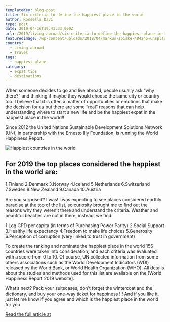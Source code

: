 ```yaml
---
templateKey: blog-post
title: Six criteria to define the happiest place in the world
author: Rossella Daví
type: post
date: 2019-04-16T19:41:33.000Z
url: /2019/living-abroad/six-criteria-to-define-the-happiest-place-in-the-world/
featuredimage: /wp-content/uploads/2019/04/markus-spiske-484245-unsplash.jpg
country:
  - Living abroad
  - Travel
tags:
  - happiest place
category:
  - expat tips
  - destinations
---
```


When someone decides to go and live abroad, people usually ask “why there?” and thinking if maybe they would choose the same city or country too. I believe that it is often a matter of opportunities or emotions that make the decision for us but there are some “real” reasons that can help understanding where to start a new life and be the happiest expat in the happiest place in the world!!

Since 2012 the United Nations Sustainable Development Solutions Network (UN), in partnership with the Ernesto Illy Foundation, is running the World Happiness Report.

![Happiest countries in the world](/img/uploads/2019/04/val-vesa-624638-unsplash.jpg)

## For 2019 the top places considered the happiest in the world are:

1.Finland
2.Denmark
3.Norway
4.Iceland
5.Netherlands
6.Switzerland
7.Sweden
8.New Zealand
9.Canada
10.Austria

Are you surprised? I was! I was expecting to see places considered earthly paradise at the top of the list, so curiosity brought me to find out the reasons why they weren’t there and understand the criteria. Weather and beautiful beaches are not in there, instead, we find:

1.Log GPD per capita (in terms of Purchasing Power Parity)
2.Social Support
3.Healthy life expectancy
4.Freedom to make life choices
5.Generosity
6.Perception of corruption (very linked to trust in government)

To create the ranking and nominate the happiest place in the world 156 countries were taken into consideration, and each criteria was evaluated with a score from 0 to 10. Of course, UN collected information from some others associations such as the World Development Indicators (WDI) released by the World Bank, or World Health Organization (WHO). All details about the studies and methods used for this list are available on the [World Happiness Report 2019 website].

What’s next? Pack your suitscases, don’t forget the wintercoat and the dictionary, and buy your one-way ticket for happiness !!! And if you like it, just let me know if you agree and which is the happiest place in the world for you

[Read the full article at](https://worldhappiness.report/ed/2019/#read)
